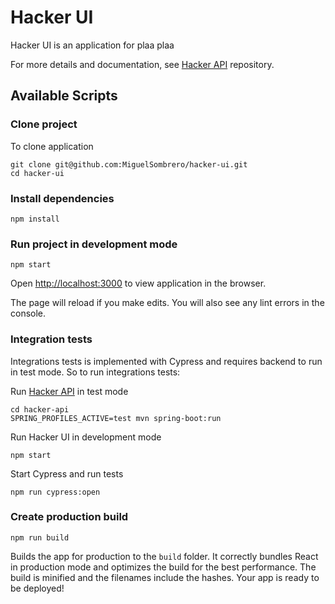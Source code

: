 # Hacker UI

Hacker UI is an application for plaa plaa

For more details and documentation, see [Hacker API](https://github.com/MiguelSombrero/hacker-api) repository.

## Available Scripts

### Clone project

To clone application

    git clone git@github.com:MiguelSombrero/hacker-ui.git
    cd hacker-ui

### Install dependencies

    npm install

### Run project in development mode

    npm start

Open [http://localhost:3000](http://localhost:3000) to view application in the browser.

The page will reload if you make edits. You will also see any lint errors in the console.

### Integration tests

Integrations tests is implemented with Cypress and requires backend to run in test mode. So to run integrations tests:

Run [Hacker API](https://github.com/MiguelSombrero/hacker-api) in test mode

    cd hacker-api
    SPRING_PROFILES_ACTIVE=test mvn spring-boot:run

Run Hacker UI in development mode

    npm start

Start Cypress and run tests

    npm run cypress:open

### Create production build

    npm run build

Builds the app for production to the `build` folder. It correctly bundles React in production mode and optimizes the build for the best performance. The build is minified and the filenames include the hashes. Your app is ready to be deployed!

